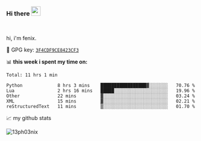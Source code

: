 ### Hi there <img src="https://media.giphy.com/media/hvRJCLFzcasrR4ia7z/giphy.gif" width="25px">

<br />

hi, i'm fenix.

:key: GPG key: [`3F4CDF9CE8423CF3`](https://github.com/13ph03nix.gpg)


📊 **this week i spent my time on:**
<!--START_SECTION:waka-->
```text
Total: 11 hrs 1 min

Python             8 hrs 3 mins    █████████████████▓░░░░░░░   70.76 % 
Lua                2 hrs 16 mins   █████░░░░░░░░░░░░░░░░░░░░   19.96 % 
Other              22 mins         ▓░░░░░░░░░░░░░░░░░░░░░░░░   03.24 % 
XML                15 mins         ▓░░░░░░░░░░░░░░░░░░░░░░░░   02.21 % 
reStructuredText   11 mins         ▒░░░░░░░░░░░░░░░░░░░░░░░░   01.70 % 
```
<!--END_SECTION:waka-->


📈 my github stats

<a>
<img align="center" src="https://github-readme-stats.vercel.app/api?username=13ph03nix&show_icons=true&hide=stars&include_all_commits=true&theme=blueberry" alt="13ph03nix" />
</a>
